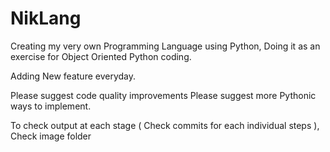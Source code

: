 # NikLang

Creating my very own Programming Language using Python, Doing it as an exercise for Object Oriented Python coding.

Adding New feature everyday.

Please suggest code quality improvements
Please suggest more Pythonic ways to implement.

To check output at each stage ( Check commits for each individual steps ), Check image folder
